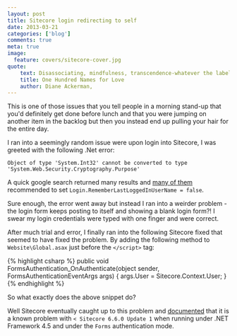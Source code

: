```yaml
---
layout: post
title: Sitecore login redirecting to self
date: 2013-03-21
categories: ['blog']
comments: true
meta: true
image:
  feature: covers/sitecore-cover.jpg
quote:
    text: Disassociating, mindfulness, transcendence-whatever the label-it's a sort of loophole in our contract with reality, a form of self-rescue.
    title: One Hundred Names for Love
    author: Diane Ackerman,
---
```

This is one of those issues that you tell people in a morning stand-up that you'd definitely get done before lunch
and that you were jumping on another item in the backlog but then you instead end up pulling your hair for the 
entire day.

I ran into a seemingly random issue were upon login into Sitecore, I was greeted with the following .Net error:

~~~
Object of type 'System.Int32' cannot be converted to type 'System.Web.Security.Cryptography.Purpose'
~~~

A quick google search returned many results and 
[many of them](http://www.sitecore.net/Community/Technical-Blogs/John-West-Sitecore-Blog/Posts/2012/09/Object-of-type-System-Int32-cannot-be-converted-to-type-System-Web-Security-Cryptography-Purpose.aspx)
recommended to set `Login.RememberLastLoggedInUserName = false`.

Sure enough, the error went away but instead I ran into a weirder problem - the login form keeps posting to itself
and showing a blank login form?! I swear my login credentials were typed with one finger and were correct.

After much trial and error, I finally ran into the following Sitecore fixed that seemed to have fixed the problem. By 
adding the following method to `Website\Global.asax` just before the `</script>` tag:

{% highlight csharp %}
public void FormsAuthentication_OnAuthenticate(object sender, FormsAuthenticationEventArgs args)
{
   args.User = Sitecore.Context.User;
}
{% endhighlight %}

So what exactly does the above snippet do?

Well Sitecore eventually caught up to this problem and [documented](https://kb.sitecore.net/articles/538600) that it 
is a known problem with `< Sitecore 6.6.0 Update 1` when running under .NET Framework 4.5 and under the `Forms`
authentication mode.